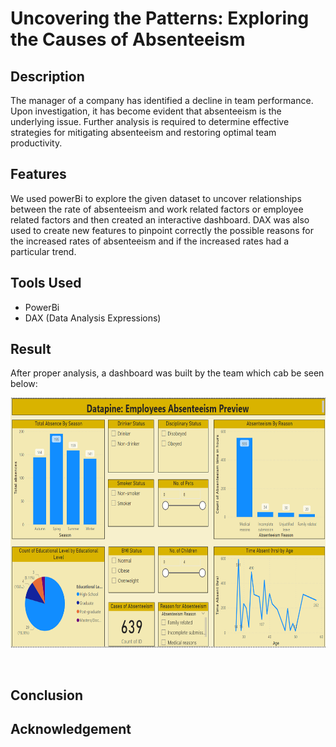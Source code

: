 # Uncovering the Patterns: Exploring the Causes of Absenteeism 

## Description 

The manager of a company has identified a decline in team performance. Upon investigation, it has become evident that absenteeism is the underlying issue. Further analysis is required to determine effective strategies for mitigating absenteeism and restoring optimal team productivity. <br> 

## Features 

We used powerBi to explore the given dataset to uncover relationships between the rate of absenteeism and work related factors or employee related factors and then created an interactive dashboard. DAX was also used to create new features to pinpoint correctly the possible reasons for the increased rates of absenteeism and if the increased rates had a particular trend. <br> 

## Tools Used

* PowerBi
* DAX (Data Analysis Expressions)

## Result 

After proper analysis, a dashboard was built by the team which cab be seen below: 

<p align = 'center'> 
<img width='800' height='400' src = 'https://github.com/obinnameso/hr-absenteeism-project/blob/main/imgs/dashboard_image.png?raw=true'>
</p>  <br> 

## Conclusion



## Acknowledgement 
